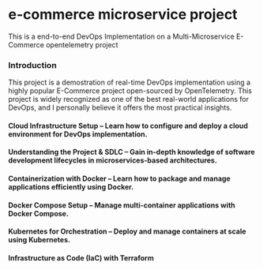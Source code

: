 # e-commerce microservice project
This is a end-to-end DevOps Implementation on a Multi-Microservice E-Commerce opentelemetry project

### Introduction 
This project is a demostration of real-time DevOps implementation using a highly popular E-Commerce project open-sourced by OpenTelemetry. This project is widely recognized as one of the best real-world applications for DevOps, and I personally believe it offers the most practical insights.  

#### Cloud Infrastructure Setup – Learn how to configure and deploy a cloud environment for DevOps implementation.
#### Understanding the Project & SDLC – Gain in-depth knowledge of software development lifecycles in microservices-based architectures.
#### Containerization with Docker – Learn how to package and manage applications efficiently using Docker.
#### Docker Compose Setup – Manage multi-container applications with Docker Compose.
#### Kubernetes for Orchestration – Deploy and manage containers at scale using Kubernetes.
#### Infrastructure as Code (IaC) with Terraform 
